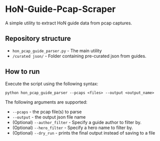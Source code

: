# HoN-Guide-Pcap-Scraper

A simple utility to extract HoN guide data from pcap captures.

## Repository structure

- `hon_pcap_guide_parser.py` - The main utility
- `/curated json/` - Folder containing pre-curated json from guides.

## How to run

Execute the script using the following syntax:

```
python hon_pcap_guide_parser --pcaps <files> --output <output_name>
```

The following arguments are supported:

- `--pcaps` - the pcap file(s) to parse
- `--output` - the output json file name
- (Optional) `--author_filter` - Specify a guide author to filter by.
- (Optional) `--hero_filter` - Specify a hero name to filter by.
- (Optional) `--dry_run` - prints the final output instead of saving to a file